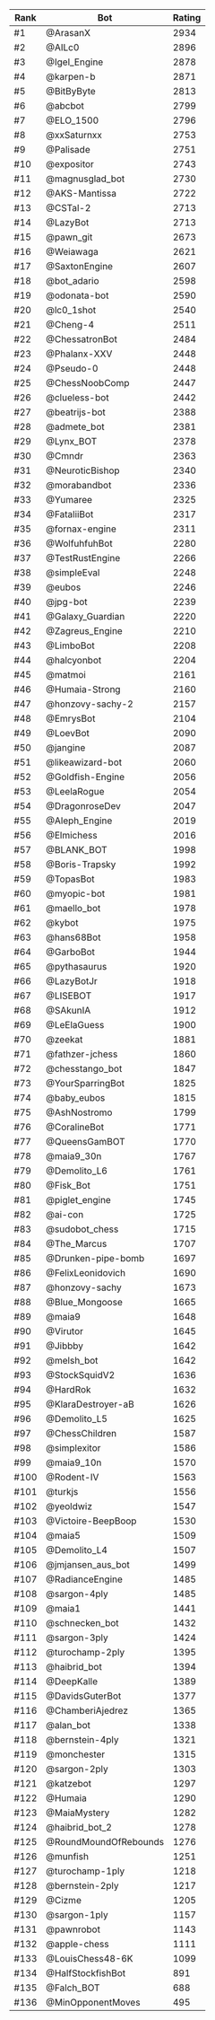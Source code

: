 Rank|Bot|Rating
---|---|---
#1|@ArasanX|2934
#2|@AILc0|2896
#3|@Igel_Engine|2878
#4|@karpen-b|2871
#5|@BitByByte|2813
#6|@abcbot|2799
#7|@ELO_1500|2796
#8|@xxSaturnxx|2753
#9|@Palisade|2751
#10|@expositor|2743
#11|@magnusglad_bot|2730
#12|@AKS-Mantissa|2722
#13|@CSTal-2|2713
#14|@LazyBot|2713
#15|@pawn_git|2673
#16|@Weiawaga|2621
#17|@SaxtonEngine|2607
#18|@bot_adario|2598
#19|@odonata-bot|2590
#20|@lc0_1shot|2540
#21|@Cheng-4|2511
#22|@ChessatronBot|2484
#23|@Phalanx-XXV|2448
#24|@Pseudo-0|2448
#25|@ChessNoobComp|2447
#26|@clueless-bot|2442
#27|@beatrijs-bot|2388
#28|@admete_bot|2381
#29|@Lynx_BOT|2378
#30|@Cmndr|2363
#31|@NeuroticBishop|2340
#32|@morabandbot|2336
#33|@Yumaree|2325
#34|@FataliiBot|2317
#35|@fornax-engine|2311
#36|@WolfuhfuhBot|2280
#37|@TestRustEngine|2266
#38|@simpleEval|2248
#39|@eubos|2246
#40|@jpg-bot|2239
#41|@Galaxy_Guardian|2220
#42|@Zagreus_Engine|2210
#43|@LimboBot|2208
#44|@halcyonbot|2204
#45|@matmoi|2161
#46|@Humaia-Strong|2160
#47|@honzovy-sachy-2|2157
#48|@EmrysBot|2104
#49|@LoevBot|2090
#50|@jangine|2087
#51|@likeawizard-bot|2060
#52|@Goldfish-Engine|2056
#53|@LeelaRogue|2054
#54|@DragonroseDev|2047
#55|@Aleph_Engine|2019
#56|@Elmichess|2016
#57|@BLANK_BOT|1998
#58|@Boris-Trapsky|1992
#59|@TopasBot|1983
#60|@myopic-bot|1981
#61|@maello_bot|1978
#62|@kybot|1975
#63|@hans68Bot|1958
#64|@GarboBot|1944
#65|@pythasaurus|1920
#66|@LazyBotJr|1918
#67|@LISEBOT|1917
#68|@SAkunIA|1912
#69|@LeElaGuess|1900
#70|@zeekat|1881
#71|@fathzer-jchess|1860
#72|@chesstango_bot|1847
#73|@YourSparringBot|1825
#74|@baby_eubos|1815
#75|@AshNostromo|1799
#76|@CoralineBot|1771
#77|@QueensGamBOT|1770
#78|@maia9_30n|1767
#79|@Demolito_L6|1761
#80|@Fisk_Bot|1751
#81|@piglet_engine|1745
#82|@ai-con|1725
#83|@sudobot_chess|1715
#84|@The_Marcus|1707
#85|@Drunken-pipe-bomb|1697
#86|@FelixLeonidovich|1690
#87|@honzovy-sachy|1673
#88|@Blue_Mongoose|1665
#89|@maia9|1648
#90|@Virutor|1645
#91|@Jibbby|1642
#92|@melsh_bot|1642
#93|@StockSquidV2|1636
#94|@HardRok|1632
#95|@KlaraDestroyer-aB|1626
#96|@Demolito_L5|1625
#97|@ChessChildren|1587
#98|@simplexitor|1586
#99|@maia9_10n|1570
#100|@Rodent-IV|1563
#101|@turkjs|1556
#102|@yeoldwiz|1547
#103|@Victoire-BeepBoop|1530
#104|@maia5|1509
#105|@Demolito_L4|1507
#106|@jmjansen_aus_bot|1499
#107|@RadianceEngine|1485
#108|@sargon-4ply|1485
#109|@maia1|1441
#110|@schnecken_bot|1432
#111|@sargon-3ply|1424
#112|@turochamp-2ply|1395
#113|@haibrid_bot|1394
#114|@DeepKalle|1389
#115|@DavidsGuterBot|1377
#116|@ChamberiAjedrez|1365
#117|@alan_bot|1338
#118|@bernstein-4ply|1321
#119|@monchester|1315
#120|@sargon-2ply|1303
#121|@katzebot|1297
#122|@Humaia|1290
#123|@MaiaMystery|1282
#124|@haibrid_bot_2|1278
#125|@RoundMoundOfRebounds|1276
#126|@munfish|1251
#127|@turochamp-1ply|1218
#128|@bernstein-2ply|1217
#129|@Cizme|1205
#130|@sargon-1ply|1157
#131|@pawnrobot|1143
#132|@apple-chess|1111
#133|@LouisChess48-6K|1099
#134|@HalfStockfishBot|891
#135|@Falch_BOT|688
#136|@MinOpponentMoves|495
